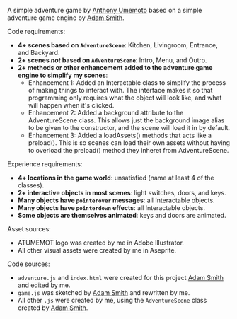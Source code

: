 A simple adventure game by [Anthony Umemoto](hhtps://github.com/CaptainToTo) based on a simple adventure game engine by [Adam Smith](https://github.com/rndmcnlly).

Code requirements:
- **4+ scenes based on `AdventureScene`**: Kitchen, Livingroom, Entrance, and Backyard.
- **2+ scenes *not* based on `AdventureScene`**: Intro, Menu, and Outro.
- **2+ methods or other enhancement added to the adventure game engine to simplify my scenes**:
    - Enhancement 1: Added an Interactable class to simplify the process of making things to interact with. The interface makes it so that programming only requires what the object will look like, and what will happen when it's clicked.
    - Enhancement 2: Added a background attribute to the AdventureScene class. This allows just the background image alias to be given to the constructor, and the scene will load it in by default.
    - Enhancement 3: Added a loadAssets() methods that acts like a preload(). This is so scenes can load their own assets without having to overload the preload() method they inheret from AdventureScene.

Experience requirements:
- **4+ locations in the game world**: unsatisfied (name at least 4 of the classes).
- **2+ interactive objects in most scenes**: light switches, doors, and keys.
- **Many objects have `pointerover` messages**: all Interactable objects.
- **Many objects have `pointerdown` effects**: all Interactable objects.
- **Some objects are themselves animated**: keys and doors are animated.

Asset sources:
- ATUMEMOT logo was created by me in Adobe Illustrator.
- All other visual assets were created by me in Aseprite.

Code sources:
- `adventure.js` and `index.html` were created for this project [Adam Smith](https://github.com/rndmcnlly) and edited by me.
- `game.js` was sketched by [Adam Smith](https://github.com/rndmcnlly) and rewritten by me.
- All other `.js` were created by me, using the `AdventureScene` class created by [Adam Smith](https://github.com/rndmcnlly).
